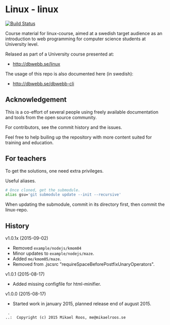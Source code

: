 Linux - linux
===================
[![Build Status](https://travis-ci.org/mosbth/linux.svg?branch=master)](https://travis-ci.org/mosbth/linux)

Course material for linux-course, aimed at a swedish target audience as an introduction to web programming for computer science students at University level.

Relased as part of a University course presented at:

* http://dbwebb.se/linux

The usage of this repo is also documented here (in swedish):

* http://dbwebb.se/dbwebb-cli



Acknowledgement
-------------------

This is a co-effort of several people using freely available documentation and tools from the open source community.

For contributors, see the commit history and the issues.

Feel free to help builing up the repository with more content suited for training and education.



For teachers
-------------------

To get the solutions, one need extra privileges.

Useful aliases.

```bash
# Once cloned, get the submodule.
alias gsu='git submodule update --init --recursive'
```

When updating the submodule, commit in its directory first, then commit the linux-repo.



History
-------------------

v1.0.1x (2015-09-02)

* Removed `example/nodejs/kmom04`
* Minor updates to `example/nodejs/maze`.
* Added `me/kmom05/maze`.
* Removed from .jscsrc "requireSpaceBeforePostfixUnaryOperators".


v1.0.1 (2015-08-17)

* Added missing configfile for html-minifier.


v1.0.0 (2015-08-17)

* Started work in january 2015, planned release end of august 2015.



```
 .
..:  Copyright (c) 2015 Mikael Roos, me@mikaelroos.se
```
